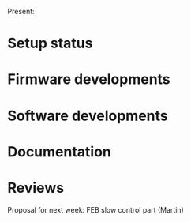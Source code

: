 Present: 

# Setup status #


# Firmware developments #


# Software developments #

# Documentation #

# Reviews #

Proposal for next week: FEB slow control part (Martin)